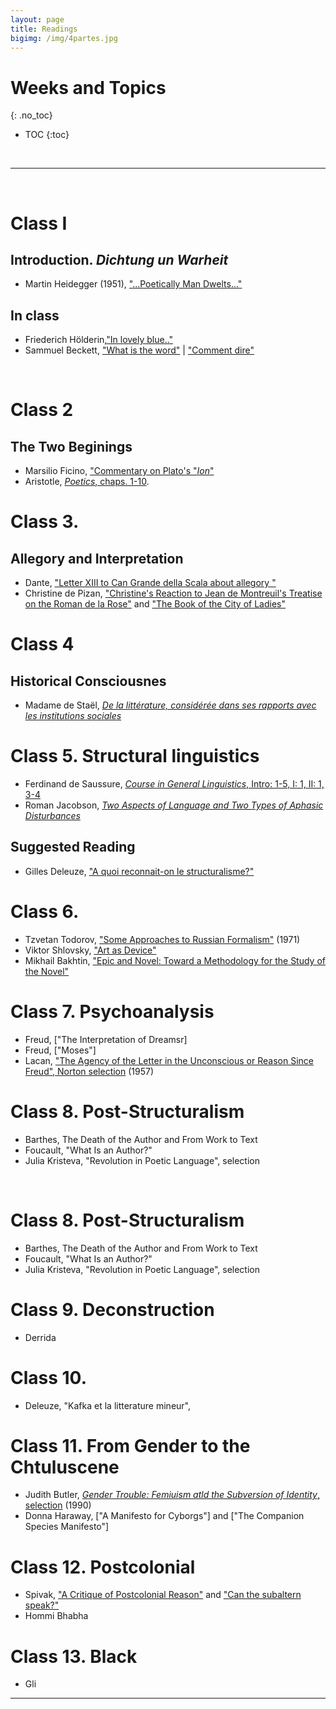 ```yaml
---
layout: page
title: Readings
bigimg: /img/4partes.jpg
---
```


# Weeks and Topics
{: .no_toc}

* TOC
{:toc}

<br>
<hr>
<br>

# Class I

## Introduction. *Dichtung un Warheit* 

- Martin Heidegger (1951), ["...Poetically Man Dwelts..."]()

## In class

- Friederich Hölderin,["In lovely blue.."](http://timothyquigley.net/cont/holderlin-blue.pdf) 
- Sammuel Beckett, ["What is the word"](http://timothyquigley.net/cont/holderlin-blue.pdf) | ["Comment dire"](http://www.florilege.free.fr/florilege/beckett/commentd.htm)

<br>

#  Class 2
## The Two Beginings

- Marsilio Ficino, ["Commentary on Plato's "*Ion*"]()
- Aristotle, [*Poetics*, chaps. 1-10]().

# Class 3. 

## Allegory and Interpretation

- Dante, ["Letter XIII to Can Grande della Scala about allegory "]()
- Christine de Pizan, ["Christine's Reaction to Jean de Montreuil's Treatise on the
Roman de la Rose"]() and ["The Book of the City of Ladies"]()

# Class 4
## Historical Consciousnes

- Madame de Staël, [*De la littérature, considérée dans ses rapports avec les institutions sociales*]()

# Class 5. Structural linguistics

- Ferdinand de Saussure, [*Course in General Linguistics*, Intro: 1-5, I: 1, II: 1, 3-4]()
- Roman Jacobson, [*Two Aspects of Language and Two Types of Aphasic Disturbances*]()

## Suggested Reading

- Gilles Deleuze, ["A quoi reconnait-on le structuralisme?"]()

# Class 6. 

- Tzvetan Todorov, ["Some Approaches to Russian Formalism"]() (1971)
- Viktor Shlovsky, ["Art as Device"]()
- Mikhail Bakhtin, ["Epic and Novel: Toward a Methodology for the Study of the Novel"]()

# Class 7. Psychoanalysis

- Freud, ["The Interpretation of Dreamsr]
- Freud, ["Moses"]
- Lacan, ["The Agency of the Letter in the Unconscious or Reason Since Freud", Norton selection]() (1957)

# Class 8. Post-Structuralism

- Barthes, The Death of the Author and From Work to Text
- Foucault, "What Is an Author?"
- Julia Kristeva, "Revolution in Poetic Language", selection

<br>

# Class 8. Post-Structuralism

- Barthes, The Death of the Author and From Work to Text
- Foucault, "What Is an Author?"
- Julia Kristeva, "Revolution in Poetic Language", selection

# Class 9. Deconstruction

- Derrida

# Class 10. 

- Deleuze, "Kafka et la litterature mineur", 

# Class 11. From Gender to the Chtuluscene 

- Judith Butler, [*Gender Trouble: Femiuism atld the Subversion of Identity*, selection]() (1990)
- Donna Haraway, ["A Manifesto for Cyborgs"] and ["The Companion Species Manifesto"]

# Class 12. Postcolonial

- Spivak, ["A Critique of Postcolonial Reason"]() and ["Can the subaltern speak?"]()
- Hommi Bhabha

# Class 13. Black

- Gli
---
